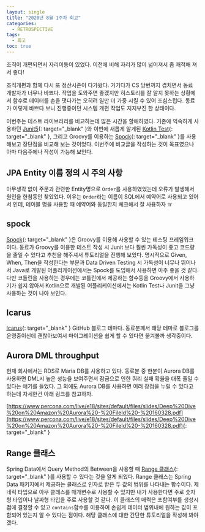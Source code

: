 ```yaml
---
layout: single
title: "2020년 8월 1주차 회고"
categories:
  - RETROSPECTIVE
tags:
  - 회고
toc: true
---
```


조직이 개편되면서 자리이동이 있었다. 이전에 비해 자리가 많이 넓어져서 좀 쾌적해 져서 좋다!

조직개편과 함께 다시 또 정산시즌이 다가왔다. 거기다가 CS 당번까지 겹치면서 동료 개발자가 너무나 바쁘다. 작업을 도와주면 좋겠지만 히스토리를 잘 알지 못하는 상황에서 함수로 데이터를 손을 댓다가는 오히려 일만 더 가중 시킬 수 있어 조심스럽다. 동료가 이렇게 바쁘다 보니 진행중이던 시스템 개편 작업도 지지부진 한 상태이다.

이번주는 테스트 라이브러리를 비교하는데 많은 시간을 할애하였다. 기존에 익숙하게 사용하던 [Junit5](https://junit.org/junit5/docs/current/user-guide/){: target="\_blank" }와 이번에 새롭게 알게된 [Kotlin Test](https://www.kotlinresources.com/library/kotlintest/){: target="\_blank" }, 그리고 Groovy를 이용하는 [Spock](http://spockframework.org/){: target="\_blank" }를 사용해보고 장단점을 비교해 보는 것이었다. 이번주에 비교글을 작성하는 것이 목표였으나 아마 다음주에나 작성이 가능해 보인다.

## JPA Entity 이름 정의 시 주의 사항

아무생각 없이 주문과 관련한 Entity명으로 `Order`를 사용하였었는데 오류가 발생해서 원인을 한참동안 찾았었다. 이유는 `Order`라는 이름이 SQL에서 예약어로 사용되고 있어서 인데, 테이블 명을 사용할 때 예약어와 동일한지 체크해서 잘 사용하자 ㅠ

## spock

[Spock](http://spockframework.org/spock/docs/1.3/index.html){: target="\_blank" }은 Groovy를 이용해 사용할 수 있는 테스팅 프레임워크 이다. 동료가 Groovy를 이용한 테스트 작성 시 Junit 보다 훨씬 가독성이 좋고 코드량을 줄일 수 있다고 추천을 해주셔서 튜토리얼을 진행해 보았다. 명시적으로 Given, When, Then을 작성한다는 부분과 Data Driven Testing 시 가독성이 너무나 뛰어나서 Java로 개발된 어플리케이션에서는 Spock를 도입해서 사용하면 아주 좋을 것 같다. 다만 코들린을 사용하는 경우에는 코틀린에서 제공하는 함수등을 Groovy에서 사용하기가 쉽지 않아서 Kotlin으로 개발된 어플리케이션에서는 Kotlin Test나 Junit을 그냥 사용하는 것이 나아 보인다.

## Icarus

[Icarus](https://github.com/ppoffice/hexo-theme-icarus){: target="\_blank" } GitHub 블로그 테마다. 동료분께서 해당 테마로 블로그를 운영중이신데 괜찮아보여서 마이그레이션을 쉽게 할 수 있다면 옮겨볼까 생각중이다.

## Aurora DML throughput

현재 회사에서는 RDS로 Maria DB를 사용하고 있다. 동료분 중 한분이 Aurora DB를 사용하면 DML시 높은 성능을 보여주면서 잠금으로 인한 쿼리 실패 확율을 대폭 줄일 수 있다는 얘기를 들었다. 그 외에도 Aurora DB를 사용하면 여러 장점을 누릴 수 있다고 하는데 자세한건 아래 링크를 참고하자.

[https://www.percona.com/live/e18/sites/default/files/slides/Deep%20Dive%20on%20Amazon%20Aurora%20-%20FileId%20-%20160328.pdf](https://www.percona.com/live/e18/sites/default/files/slides/Deep%20Dive%20on%20Amazon%20Aurora%20-%20FileId%20-%20160328.pdf){: target="\_blank" }

## Range 클래스

Spring Data에서 Query Method의 Between을 사용할 때 [Range 클래스](https://docs.spring.io/spring-data/commons/docs/current/api/org/springframework/data/domain/Range.html){: target="\_blank" }를 사용할 수 있다는 것을 알게 되었다. Range 클래스는 Spring Data 패키지에서 제공하는 클래스로 인자로 받은 두 값의 범위를 나타내는 함수이다. 제네릭 타입으로 아무 클래스를 매개변수로 사용할 수 있지만 내가 사용한다면 주로 숫자형 타입이나 날짜형 타입을 주로 사용할 것 같다. 이 클래스의 매력은 포함여부를 생성시점에 결정할 수 있고 `contains`함수를 이용하여 손쉽게 데이터 범위내에 원하는 값이 포함되어 있는지 알 수 있다는 점이다. 해당 클래스에 대한 간단한 튜토리얼을 작성해 봐야겠다.
